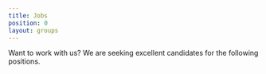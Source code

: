 ```yaml
---
title: Jobs
position: 0
layout: groups
---
```


Want to work with us? We are seeking excellent candidates for the following positions.
